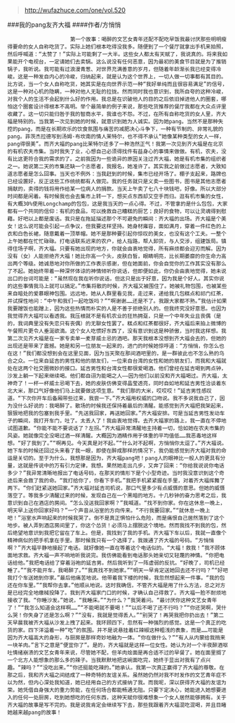 > http://wufazhuce.com/one/vol.520

###我的pang友齐大福
####作者/方悄悄

						第一个故事：喝醉的文艺女青年还配不配吃早饭我最讨厌那些明明瘦得要命的女人自称吃货了。实际上她们根本吃得没我多。随便到了一个餐厅就拿出手机来拍照，然后呼喊道：“太赞了！”实际上可能剩了一大半。这些女人都太有天赋了，我说真的。将来我如果能开个电视台，一定请她们去卖锅。这么说没有任何恶意，因为最初的美食节目就是为了推销锅子，我听说。我可能有过浪漫青葱、对世界充满善意的岁月，但随着年龄渐长我已经变得冷峻。这是一种发自内心的冷峻，归纳起来，就是认为这个世界上，一切人做一切事都有其目的。比方说，当一个女人自称吃货，她其实是在向世界示范一种“我好单纯而且很容易满足”的信号，这是一种对心机的隐瞒，一种对他人无耻的拉拢。然而同时我也意识到，我所自夸的这种冷峻，对我个人的生活不会起到什么好的作用。我总是在识破他人的目的之后依旧掉进他人的圈套，哪怕这个圈套设计得根本不高明。举个最简单的例子来说，那些吃货推荐的餐厅我都在大众点评里收藏了。这一切只能归咎于我的智商水平，我谁也不怨。不过，在所有自称吃货的女人里，齐大福是特别的。当我第一次见到她的时候，就意识到她为人诚实。因为她pang。当然不是那种失控的pang，而是在长期欢乐的饮食氛围与痛苦的减肥决心斗争下，一种有节制的、非常礼貌的pang。菲茨杰拉德写到汤姆·布坎南的情人茉特尔，也不得不承认“她像某种类型的女人一样，pang得很美”。而齐大福的pang比茉特尔还多了一种浩然正气！我第一次见到齐大福是在北京的有机农夫市集。当时我失了业，心想自己必须得找件有益身心的事情来做做。有机，农夫，没有比这更符合我的需求的了。之前我因为一些诡异的原因关注过齐大福，她是有机市集的组织者之一。她说第二天的市集还缺一个志愿者，我报名，她准许了。其实我之前做过志愿者，大致知道志愿者是怎么回事。当天也不例外：当我赶到的时候，集市已经开场了。棚子支起来，路牌也已经设置好，反正这些工作统统都有人做完。我的任务就只是义卖一些图书，图书是其他志愿者捐献的，卖得的钱将用作给某一位病人的捐款。当天上午卖了七八十块钱吧，好像。所以大部分时间都是闲着。有时候我也会去集市上转一下，想买点东西却又空手而归。逛有机市集的女性，有大概30%使用Longchamp的包包，这是我当天的一点心得。不过，不管拿的是什么包包，大家都有一个共同的信仰：有机的食品，可以挽救自己糟糕的厨艺；良好的食物，可以让灵魂得到慰藉。好吧以上都是废话。我只是在拖延描述那个不可避免的瞬间：齐大福的出场。齐大福是个美女！这么说可能会引起一点争议，但我要这样坚持。她身材雍容，面如满月，穿着一件红色的上衣和白色长裙，随意戴着一顶草帽。她不是那种要引起你惊叹的美女，也没有这个工夫。一整个上午她都在忙忙碌碌。打电话联系迟来的农户，给人指路，帮人卸货，与人交涉，组建饭局。镇得住场子啊，齐大福。只要有她出现的地方，你就会由衷地觉得，所有麻烦都会迎刃而解。因为没有（女）人能拒绝齐大福！她比你高一个头，皮肤白皙，眼睛明亮，比长期萎靡的你生命力高出两个等级。她诚恳地对你所做的工作表示感谢，但在她面前，你会自觉你的工作其实没有那么了不起。她始终带着一种深怀体谅的神情倾听你说话，但即便如此，你仍会由衷地觉得，她未说出口的台词可能是：“虽然现在我在听你说话，但这只是出于好意，因为我是个好人。其实你说的这些事情我马上就可以搞定。”市集将散的时候，齐大福又被围住了。她被礼物包围，也被某些来自暗处的爱慕眼神包围。远远地，她从人群里看见我，走过来，递给我几包糕点和祁门红茶，并试探性地问：“中午和我们一起吃饭吗？”“啊谢谢……还是不了。我跟大家都不熟。”我估计如果我要蹭饭也能蹭上，因为这些热情而朴实的人是不善于拒绝别人的。但我终究没好意思。也因为我觉得齐大福可以看透我。我压根就不是有机农业的狂热拥趸，只是一个中年失业且丧偶（是的，我词典里没有失恋只有丧偶）的无聊女性罢了。糕点和红茶都很好，齐大福后来拍上微博的午餐照片更令人垂涎欲滴。这个女人吃惯好东西了，没有意识到这是种骄傲，当时我这样想。我第二次见齐大福是在一家专卖单一麦芽威士忌的酒吧。那天我根本没想到齐大福会去的，但她的出现还是带来了震撼。她是和另一位朋友一起来的，进门的时候她惊呼道：“方悄悄，你怎么也在这！”我们都没想到会在这里见面，因为当天聚在那间酒吧里的，是一群彼此也不怎么熟的乌合之众。一位来自延吉的男性和他的朋友们，一位来自台湾的女性和她的朋友们，而我和大福就处在这两个社交圈微妙的接口。延吉男性和台湾女性都很爱喝酒。他们曾经在延吉喝到两点钟，沙发上躺一下起来继续喝。他们都自诩为能喝之人——因为他们以前没和齐大福喝过。齐大福，太神奇了！一杯一杯威士忌喝下去，她的皮肤仿佛变得晶莹透亮，同时自如地和延吉男性洽谈着东北大米，那口气好像他们马上就要做这项生意。“我们那的大米，哎哎哎！”延吉男性感叹道。“下次你开车后备厢带些过来，我尝一下。”齐大福用权威的口吻说。我不多说我自己了，因为没什么好说的：我喝醉了。散场的时候我还保持着最后的清醒。能感觉到齐大福把我架起来，狠狠地把我的包塞到我手里。“先送我回家，再送她回家。”齐大福安排。可是当延吉男性发动车子的瞬间，我打开车门，吐了。太丢人了！我由衷地觉得。去齐大福家的路上，我一直在不停地试图道歉。“你能不能不要说话了？左拐。”齐大福异常清醒地主持着一切，恰如她在农夫市集的风姿。她就像完全没喝过酒一样清醒。大概因为酒精作用于体重的平均值低……我恶毒地这样想。“好了我到了。”“啊再见。今天真是对不起。”“什么对不起啊，方悄悄你太逗了。”齐大福说。她下车的时候还回过头来看了我一眼，即使在醉成那样的情况下，我仍能感觉到齐大福对我的命运是关切的。至于为什么，我想那是因为，齐大福pang吧！pang人的眼神比一般人的更具有分量，这就是传说中的万有引力定律，我想。果然她走出几步，又奔了回来：“你给我说说你电话多少？”我异常清晰地报出了电话号码，在那天的情形下是个小型奇迹。当时我没意识到这个奇迹后来会救了我的命。“我打给你了，你看下手机。”我把手机紧紧握在手里，对着齐大福挥舞了两下。“你们赶紧送她回家。”齐大福对延吉司机说，那口气里多少有点威慑的意思。但她的威慑落空了。等我多少清醒过来的时候，发现自己在一个黑暗的地方。十几秒钟的奋力思考之后，我意识到自己在酒店的房间。“怎么没送我回家啊？”我喊道。“找不到你家。你在这休息一晚上，明天早上送你回家好吗？”一个声音从浴室的方向传来。“不行我要回家。”“就休息一晚上吧！”浴室水声响起来的时候我哭了。倒不是真正惧怕什么危险，而是痛恨自己居然落到了这个地步。被人弄到酒店房间里了，你这个怂货！必须马上摆脱这个境地。然而我找不到我的包，然后绝望地意识到我把它留在了车上。但是，我找到了我的手机。齐大福下车以后，我就一直像个精神病似的把手机拿在手里。那时候我只有一个选择了。我拨通了齐大福的号码。“方悄悄啊？”齐大福平静地接起了电话。就好像她一直在等着这个电话似的。“大福！救我！”我不顾体面地求救。齐大福一声不响地听我说完。我仿佛能看到电话那头她亲切又轻蔑的神情。“你把电话给他。”我把电话给了穿着浴袍的延吉男。然后我听到了一阵虚弱的反抗。“好晚了，司机已经睡了。”“我不能开车，我喝醉了。”“我真找不到她家。”“明天一早肯定送她回去还不行吗？”“好吧我打个车送她到你家。”最后他痛苦地说。他带着我下楼的时候，我忽然想起来一件事。“我的包还在你车里。”“我帮你去拿。”他顺从地说。这时我确信，不管齐大福是用了什么方法，总之对方是已经完全地缴械投降了。我到齐大福家门口的时候，才确认自己得救了。齐大福一脸不耐烦地接收了我。“你睡沙发。”她说，“我睡床。”“为什么？”我哭着问。“最讨厌你这种文艺女青年了！”“我怎么知道会这样啊……”“不能喝就不要喝！”“以后不喝了还不行吗？”“你还哭啊，哭什么哭！你失身了还是怎么啊？”“没有，我就是觉得丢人。”“别哭了！再哭我把你扔出去！”第二天早晨我被齐大福从沙发上拽了起来。我环顾四下，忽然有一种强烈的感觉。这是一个真正的吃货的家。四下洋溢着一种“吃”的氛围。并不是说悬挂着红辣椒这种粗浅的表象，而是……可能是因为齐大福高大的身形，与厨房是那样奇妙地融为一体。“你在做什么？”“有人从内蒙给我捎来一块羊肉。”言下之意是“便宜你了”。是的，齐大福就是这样一位女性。她认为对一个半夜醉酒呕吐情绪崩溃的文艺女青年来说，尽管她不配，但羊肉烩面是再合适不过的早餐了。她在面里搁了一个北方人能想象的那么多的辣子。当我默默地把这碗面吃完，她终于显出对我有了点兴趣。“辣吗？”“没吃出来。”“你还挺能吃辣的。”她承认。我第一次真正赢得了齐大福的尊敬。在那之后，我和齐大福之间结成了一种奇特的友谊关系。虽然她仍然对我不时发作的文艺青年症不以为然，但内心深处我知道，她已经用自己的方式接纳了我。而我呢，深以获得齐大福的友谊为荣。她凭借自身强大的重力势能，在任何场合都能畅通无阻。只要下定决心，她能进入她想要进入的任何一处厨房，吃到她想吃的任何东西，这种天赋你很难想象一个女人居然能够拥有。关于齐大福的故事是写不完的。我是说我肯定会继续写下去，那些我跟着齐大福混吃混喝，并且目睹她越来越pang的故事！			  		